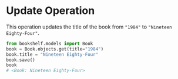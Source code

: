 # Update Operation

This operation updates the title of the book from `"1984"` to `"Nineteen Eighty-Four"`.

```python
from bookshelf.models import Book
book = Book.objects.get(title="1984")
book.title = "Nineteen Eighty-Four"
book.save()
book
# <Book: Nineteen Eighty-Four>
